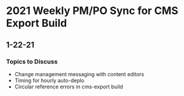 # 2021 Weekly PM/PO Sync for CMS Export Build

## 1-22-21

### Topics to Discuss
* Change management messaging with content editors
* Timing for hourly auto-deplo
* Circular reference errors in cms-export build 
